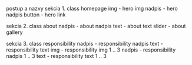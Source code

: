 postup a nazvy
sekcia 1. class homepage
img - hero img
nadpis - hero nadpis
button - hero link

sekcia 2. class about
nadpis - about nadpis
text - about text
slider - about gallery

sekcia 3. class responsibility
nadpis - responsibility nadpis
text - responsibility text
img - responsibility img 1 .. 3
nadpis - responsibility nadpis 1 .. 3
text - responsibility text 1 .. 3
